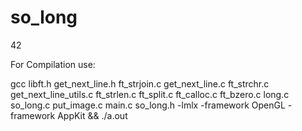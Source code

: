 # so_long
42

For Compilation use:

gcc libft.h get_next_line.h ft_strjoin.c get_next_line.c ft_strchr.c get_next_line_utils.c ft_strlen.c ft_split.c ft_calloc.c ft_bzero.c long.c so_long.c put_image.c main.c so_long.h -lmlx -framework OpenGL -framework AppKit && ./a.out
